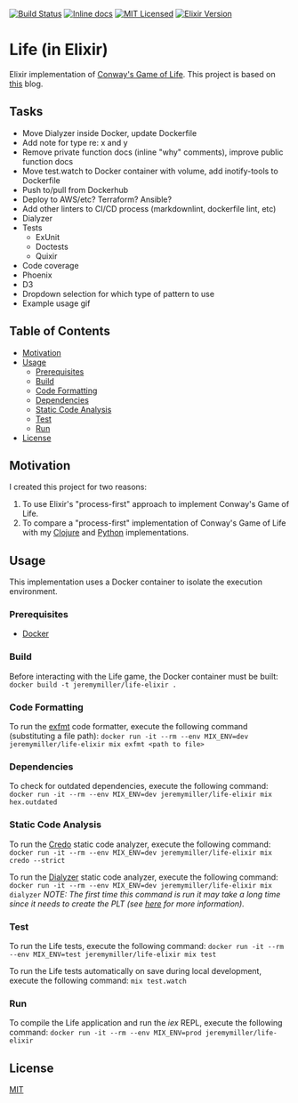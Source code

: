 [![Build Status](https://travis-ci.org/jeremy-miller/life-elixir.svg?branch=master)](https://travis-ci.org/jeremy-miller/life-elixir)
[![Inline docs](http://inch-ci.org/github/jeremy-miller/life-elixir.svg)](http://inch-ci.org/github/jeremy-miller/life-elixir)
[![MIT Licensed](https://img.shields.io/badge/license-MIT-blue.svg)](https://github.com/jeremy-miller/life-elixir/blob/master/LICENSE)
[![Elixir Version](https://img.shields.io/badge/Elixir-1.4-blue.svg)]()

# Life (in Elixir)

Elixir implementation of [Conway's Game of Life](https://en.wikipedia.org/wiki/Conway%27s_Game_of_Life).
This project is based on [this](http://www.east5th.co/blog/2017/02/06/playing-the-game-of-life-with-elixir-processes/) blog.

## Tasks

- Move Dialyzer inside Docker, update Dockerfile
- Add note for type re: x and y
- Remove private function docs (inline "why" comments), improve public function docs
- Move test.watch to Docker container with volume, add inotify-tools to Dockerfile
- Push to/pull from Dockerhub
- Deploy to AWS/etc? Terraform? Ansible?
- Add other linters to CI/CD process (markdownlint, dockerfile lint, etc)
- Dialyzer
- Tests
  - ExUnit
  - Doctests
  - Quixir
- Code coverage
- Phoenix
- D3
- Dropdown selection for which type of pattern to use
- Example usage gif

## Table of Contents

- [Motivation](#motivation)
- [Usage](#usage)
  - [Prerequisites](#prerequisites)
  - [Build](#build)
  - [Code Formatting](#code-formatting)
  - [Dependencies](#dependencies)
  - [Static Code Analysis](#static-code-analysis)
  - [Test](#test)
  - [Run](#run)
- [License](#license)

## Motivation

I created this project for two reasons:

1. To use Elixir's "process-first" approach to implement Conway's Game of Life.
2. To compare a "process-first" implementation of Conway's Game of Life with my [Clojure](https://github.com/jeremy-miller/life-clojure) and [Python](https://github.com/jeremy-miller/life-python) implementations.

## Usage

This implementation uses a Docker container to isolate the execution environment.

### Prerequisites

- [Docker](https://docs.docker.com/engine/installation/)

### Build

Before interacting with the Life game, the Docker container must be built: ```docker build -t jeremymiller/life-elixir .```

### Code Formatting

To run the [exfmt](https://github.com/lpil/exfmt) code formatter, execute the following command (substituting a file path): ```docker run -it --rm --env MIX_ENV=dev jeremymiller/life-elixir mix exfmt <path to file>```

### Dependencies

To check for outdated dependencies, execute the following command: ```docker run -it --rm --env MIX_ENV=dev jeremymiller/life-elixir mix hex.outdated```

### Static Code Analysis

To run the [Credo](https://github.com/rrrene/credo) static code analyzer, execute the following command: ```docker run -it --rm --env MIX_ENV=dev jeremymiller/life-elixir mix credo --strict```

To run the [Dialyzer](http://erlang.org/doc/man/dialyzer.html) static code analyzer, execute the following command: ```docker run -it --rm --env MIX_ENV=dev jeremymiller/life-elixir mix dialyzer```
*NOTE: The first time this command is run it may take a long time since it needs to create the PLT (see [here](https://github.com/jeremyjh/dialyxir#usage) for more information).*

### Test

To run the Life tests, execute the following command: ```docker run -it --rm --env MIX_ENV=test jeremymiller/life-elixir mix test```

To run the Life tests automatically on save during local development, execute the following command: ```mix test.watch```

### Run

To compile the Life application and run the *iex* REPL, execute the following command: ```docker run -it --rm --env MIX_ENV=prod jeremymiller/life-elixir```

## License

[MIT](https://github.com/jeremy-miller/life-elixir/blob/master/LICENSE)
